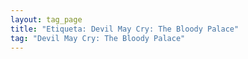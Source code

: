 ```yaml
---
layout: tag_page
title: "Etiqueta: Devil May Cry: The Bloody Palace"
tag: "Devil May Cry: The Bloody Palace"
---
```

